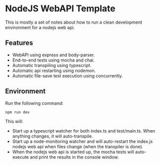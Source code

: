 # NodeJS WebAPI Template

This is mostly a set of notes about how to run a clean development environment for a nodejs web api.  

## Features
 - WebAPI using express and body-parser.
 - End-to-end tests using mocha and chai.
 - Automatic transpiling using typescript.
 - Automatic api restarting using nodemon.
 - Automatic file-save test execution using concurrently.

## Environment
Run the following command:
```bash
npm run dev
```

This will: 
 - Start up a typescript watcher for both index.ts and test/main.ts.  When anything changes, it will auto-transpile.
 - Start up a node-monitoring watcher and will auto-restart the index.js nodejs web api when files change (when the transpiler is done).
 - When the nodejs web api is started up, the mocha tests will auto-execute and print the results in the console window.